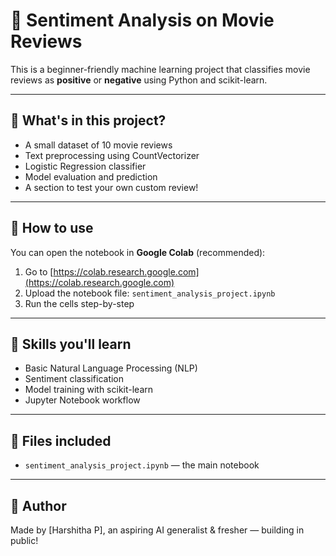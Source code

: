 # 🎯 Sentiment Analysis on Movie Reviews

This is a beginner-friendly machine learning project that classifies movie reviews as **positive** or **negative** using Python and scikit-learn.

---

## 📌 What's in this project?

- A small dataset of 10 movie reviews
- Text preprocessing using CountVectorizer
- Logistic Regression classifier
- Model evaluation and prediction
- A section to test your own custom review!

---

## 🚀 How to use

You can open the notebook in **Google Colab** (recommended):

1. Go to [https://colab.research.google.com](https://colab.research.google.com)
2. Upload the notebook file: `sentiment_analysis_project.ipynb`
3. Run the cells step-by-step

---

## 🧠 Skills you'll learn

- Basic Natural Language Processing (NLP)
- Sentiment classification
- Model training with scikit-learn
- Jupyter Notebook workflow

---

## 📁 Files included

- `sentiment_analysis_project.ipynb` — the main notebook

---

## 🙌 Author

Made by [Harshitha P], an aspiring AI generalist & fresher — building in public!

